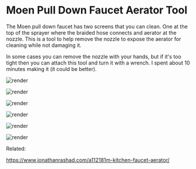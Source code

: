 # Moen Pull Down Faucet Aerator Tool

The Moen pull down faucet has two screens that you can clean. One at the top
of the sprayer where the braided hose connects and aerator at the nozzle.
This is a tool to help remove the nozzle to expose the aerator for cleaning
while not damaging it.

In some cases you can remove the nozzle with your hands, but if it's too tight
then you can attach this tool and turn it with a wrench. I spent about 10
minutes making it (it could be better).

![render](./moen-render.png)

![render](./moen-kitchen-faucet.jpeg)

![render](./moen-pull-down-sprayer.jpeg)

![render](./moen-pull-down-nozzle-tool.jpeg)

![render](./moen-pull-down-nozzle.jpeg)

![render](./moen-nozzle-aerator.jpeg)

Related:

https://www.jonathanrashad.com/a112181m-kitchen-faucet-aerator/
